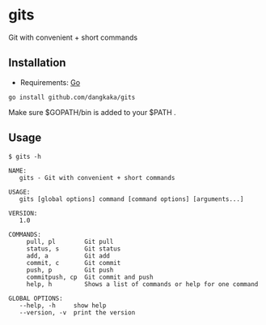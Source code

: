 # gits

Git with convenient + short commands

## Installation

* Requirements: [Go](https://golang.org/doc/install)

```
go install github.com/dangkaka/gits
```
Make sure $GOPATH/bin is added to your $PATH .

## Usage

`$ gits -h`
```
NAME:
   gits - Git with convenient + short commands

USAGE:
   gits [global options] command [command options] [arguments...]

VERSION:
   1.0

COMMANDS:
     pull, pl        Git pull
     status, s       Git status
     add, a          Git add
     commit, c       Git commit
     push, p         Git push
     commitpush, cp  Git commit and push
     help, h         Shows a list of commands or help for one command

GLOBAL OPTIONS:
   --help, -h     show help
   --version, -v  print the version
```
